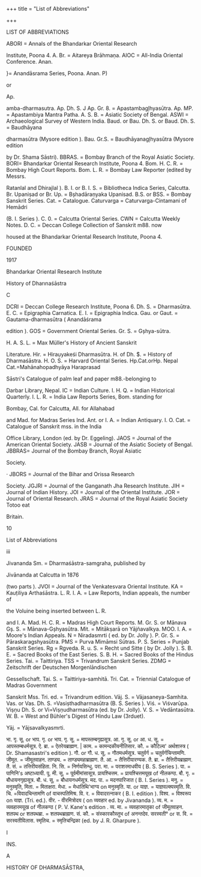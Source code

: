 +++
title = "List of Abbreviations"

+++

LIST OF ABBREVIATIONS 

ABORI = Annals of the Bhandarkar Oriental Research 

Institute, Poona 4. A. Br. = Aitareya Brāhmaṇa. AIOC = All-India Oriental Conference. Anan. 

}= Anandāsrama Series, Poona. Anan. P) 

or 

Ap. 

amba-dharmasutra. Ap. Dh. S. J Ap. Gr. 8. = Apastambagļhyasūtra. Ap. MP. = Apastambiya Mantra Patha. A. S. B. = Asiatic Society of Bengal. ASWI = Archaeological Survey of Western India. Baud. or Bau. Dh. S. or Baud. Dh. S. = Baudhāyana 

dharmasūtra (Mysore edition ). Bau. Gr.S. = Baudhāyanagļhyasūtra (Mysore edition 

by Dr. Shama Sāstri). BBRAS. = Bombay Branch of the Royal Asiatic Society. BORI= Bhandarkar Oriental Research Institute, Poona 4. Bom. H. C. R. = Bombay High Court Reports. Bom. L. R. = Bombay Law Reporter (edited by Messrs. 

Ratanlal and Dhirajlal ). B. I. or B. I. S. = Bibliotheca Indica Series, Calcutta. Br. Upaniṣad or Br. Up. = Bșhadāraṇyaka Upanisad. B.S. or BSS. = Bombay Sanskrit Series. Cat. = Catalogue. Caturvarga = Caturvarga-Cintamani of Hemādri 

(B. I. Series ). C. 0. = Calcutta Oriental Series. CWN = Calcutta Weekly Notes. D. C. = Deccan College Collection of Sanskrit m88. now 

housed at the Bhandarkar Oriental Research Institute, Poona 4. 

FOUNDED 

1917 

Bhandarkar Oriental Research Institute 

History of Dharınaśāstra 

C 

DCRI = Deccan College Research Institute, Poona 6. Dh. S. = Dharmasūtra. E. C. = Epigraphia Carnatica. E. I. = Epigraphia Indica. Gau. or Gaut. = Gautama-dharmasūtra ( Anandāśrama 

edition ). GOS = Government Oriental Series. Gr. S. = Gșhya-sūtra. 

H. A. S. L. = Max Müller's History of Ancient Sanskrit 

Literature. Hir. = Hiraụyakeśi Dharmasūtra. H. of Dh. $. = History of Dharmaśāstra. H. O. S. = Harvard Oriental Series. Hp.Cat.orHp. Nepal Cat.=Mahānahopadhyāya Haraprasad 

Sāstri's Catalogue of palm leaf and paper m88.-belonging to 

Darbar Library, Nepal. IC = Indian Culture. I. H. Q. = Indian Historical Quarterly. I. L. R. = India Law Reports Series, Bom. standing for 

Bombay, Cal. for Calcutta, All. for Allahabad 

and Mad. for Madras Series Ind. Ant. or I. A. = Indian Antiquary. I. O. Cat. = Catalogue of Sanskrit mss. in the India 

Office Library, London (ed. by Dr. Eggeling). JAOS = Journal of the American Oriental Society. JASB = Journal of the Asiatic Society of Bengal. JBBRAS= Journal of the Bombay Branch, Royal Asiatic 

Society. 

· JBORS = Journal of the Bihar and Orissa Research 

Society. JGJRI = Journal of the Ganganath Jha Research Institute. JIH = Journal of Indian History. JOI = Journal of the Oriental Institute. JOR = Journal of Oriental Research. JRAS = Journal of the Royal Asiatic Society Totoo eat 

Britain. 

10 

List of Abbreviations 

iii 





Jivananda Sm. = Dharmaśāstra-samgraha, published by 

Jivānanda at Calcutta in 1876 

(two parts ). JVOI = Journal of the Venkatesvara Oriental Institute. KA = Kauṭiliya Arthaśāstra. L. R. I. A. = Law Reports, Indian appeals, the number of 

the Voluine being inserted between L. R. 

and I. A. Mad. H. C. R. = Madras High Court Reports. M. Gr. S. or Mānava Gș. S. = Mānava-Gșhyasūtra. Mit. = Mitākṣarā on Yājñavalkya. MOO. I. A. = Moore's Indian Appeals. N = Niradasmrti ( ed. by Dr. Jolly ). P. Gr. S. = Pāraskaragshyasūtra. PMS = Purva Mimāmsi Sūtras. P. S. Series = Punjab Sanskrit Series. Rg = Rgveda. R. u. S. = Recht und Sitte ( by Dr. Jolly ). S. B. E. = Sacred Books of the East Series. S. B. H. = Sacred Books of the Hindus Series. Tai. = Taittiriya. TSS = Trivandrum Sanskrit Series. ZDMG = Zeitschrift der Deutschen Morgenlāndischen 

Gessellschaft. Tai. S. = Taittiriya-samhitā. Tri. Cat. = Triennial Catalogue of Madras Government 

Sanskrit Mss. Tri. ed. = Trivandrum edition. Vāj. S. = Vājasaneya-Samhita. Vas. or Vas. Dh. S. =Vasiṣthadharmasūtra (B. S. Series ). Viś. = Viśvarūpa. Viṣṇu Dh. S. or Vi=Viṣṇudharmasūtra (ed. by Dr. Jolly). V. S. = Vedāntasūtra. W. B. = West and Bühler's Digest of Hindu Law (3rduet). 

Yāj. = Yājsavalkyasmrti. 



भा. गृ. सू. or भाप. गृ. or भाप. गृ. सू. = मापस्तम्बगृह्यसूत्र. आ. गृ. सू. or आ. ध. सू. = आपस्तम्बधर्मसूत्र. ऐ. ब्रा. = ऐतरेयब्राह्मण. | काम. = कामन्दकीयनीतिसार. कौ. = कौटिल्य' अर्थशास्त्र ( Dr. Shamasastri's edition ). गौ. or गौ. ध. सू. = गौतमधर्मसूत्र. चतुर्वर्ग = चतुर्वर्गचिन्तामणि. जीमूत. = जीमूतवाहन. ताण्ड्य. = ताण्ड्यमहाब्राह्मण. तै. आ. = तैत्तिरीयारण्यक. तै. ब्रा. = तैत्तिरीयब्राह्मण. तै. सं. = तत्तिरीयसंहिता. नि. सि. = निर्णयसिन्धु. परा. मा. = पराशरमाधवीय ( B. S. Series ). पा. = पाणिनि's अष्टाध्यायी. पू. मी. सू. = पूर्वमीमांसासूत्र. प्रायश्चित्तम. = प्रायश्चित्तमयूख of नीलकण्ठ. बौ. गृ. = बौधायनगृह्यसूत्र. बौ. ध. सू. = बौधायनधर्मसूत्र. मद. पा. = मदनपारिजात ( B. I. Series ). मनु. = मनुस्मृति, मिता. = मिताक्षरा. मेधा. = मेधातिथि'भाग्य on मनुस्मृति. या. or याज्ञ. = याज्ञवल्क्यस्मृति. वि. चि. =विवादचिन्तामणि of वाचस्पतिमिश्र. वि. र. = विवादरत्नाकर ( B. I. edition ). विश्व. = विश्वरूप on याज्ञ. (Tri. ed.). वीर. - वीरमित्रोदय ( on व्यवहार ed. by Jivananda ). व्य. म. = व्यवहारमयूख of नीलकण्ठ ( P. V. Kane's edition . व्य. मा. = व्यवहारमातृका of जीमूतवाहन. शतपथ or शतपथब्रा. = शतपथब्राह्मण. सं. कौ. = संस्कारकौस्तुभ of अनन्तदेव. सरस्वती° or स. वि. = सरस्वतीविलास. स्मृतिच. = स्मृतिचन्द्रिका (ed. by J. R. Gharpure ). 

I 

INS. 

A 

HISTORY OF DHARMASĀSTRA, 